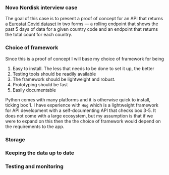 ### Novo Nordisk interview case

The goal of this case is to present a proof of concept for an API that returns a [Eurostat Covid dataset](https://www.ecdc.europa.eu/en/publications-data/data-daily-new-cases-covid-19-eueea-country) in two forms — a rolling endpoint that shows the past 5 days of data for a given country code and an endpoint that returns the total count for each country.

### Choice of framework

Since this is a proof of concept I will base my choice of framework for being
1. Easy to install. The less that needs to be done to set it up, the better
4. Testing tools should be readily available
2. The framework should be lightweight and robust.
3. Prototyping should be fast
5. Easily documentable

Python comes with many platforms and it is otherwise quick to install, ticking box 1. I have experience with `Hug` which is a lightweight framework for API development with a self-documenting API that checks box 3-5. It does not come with a large ecosystem, but my assumption is that if we were to expand on this then the the choice of framework would depend on the requirements to the app.
  
### Storage

### Keeping the data up to date

### Testing and monitoring


